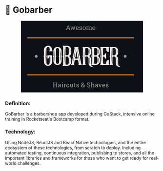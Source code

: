 # 💈 Gobarber 

<div align="center">
<img src="https://github.com/MatheusWAlvarenga/Gobarber/blob/main/img/Logo.png?raw=true" width = "400px"/>
</div>

### Definition:


<div>GoBarber is a barbershop app developed during GoStack, intensive online training in Rocketseat's Bootcamp format.</div>

### Technology:

<div>
Using NodeJS, ReactJS and React Native technologies, and the entire ecosystem of these technologies, from scratch to deploy. 
Including automated testing, continuous integration, publishing to stores, and all the important libraries and frameworks for those who want to get ready for real-world challenges.
</div>
